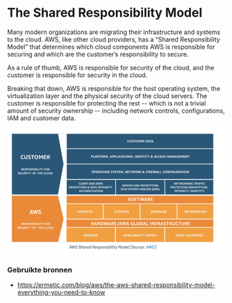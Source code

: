 # The Shared Responsibility Model
Many modern organizations are migrating their infrastructure and systems to the cloud. AWS, like other cloud providers, has a “Shared Responsibility Model” that determines which cloud components AWS is responsible for securing and which are the customer’s responsibility to secure.

As a rule of thumb, AWS is responsible for security of the cloud, and the customer is responsible for security in the cloud.

Breaking that down, AWS is responsible for the host operating system, the virtualization layer and the physical security of the cloud servers. The customer is responsible for protecting the rest -- which is not a trivial amount of security ownership -- including network controls, configurations, IAM and customer data.

![SH-Model](../00_includes/04_AWS_I/47.shmodel.png) 


### Gebruikte bronnen
* https://ermetic.com/blog/aws/the-aws-shared-responsibility-model-everything-you-need-to-know 

